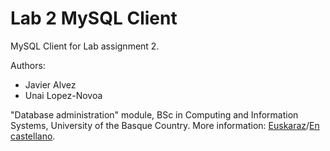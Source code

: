 # Lab 2 MySQL Client

MySQL Client for Lab assignment 2.

Authors:
- Javier Alvez
- Unai Lopez-Novoa

"Database administration" module, BSc in Computing and Information Systems, University of the Basque Country. More information: [Euskaraz](https://www.ehu.eus/eu/web/graduak/kudeaketaren-eta-informazio-sistemen-informatikaren-ingeniaritzako-gradua-bizkaia/kreditu-eta-irakasgaiak?p_redirect=consultaAsignatura&p_cod_proceso=egr&p_anyo_acad=20240&p_ciclo=X&p_curso=3&p_cod_asignatura=27706)/[En castellano](https://www.ehu.eus/es/web/graduak/grado-ingenieria-informatica-de-gestion-y-sistemas-de-informacion-bizkaia/creditos-y-asignaturas?p_redirect=consultaAsignatura&p_cod_proceso=egr&p_anyo_acad=20240&p_ciclo=X&p_curso=3&p_cod_asignatura=27706).
